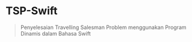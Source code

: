 # TSP-Swift
> Penyelesaian Travelling Salesman Problem menggunakan Program Dinamis dalam Bahasa Swift
